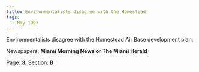 ```yaml
---  
title: Environmentalists disagree with the Homestead  
tags:  
  - May 1997  
---  
```

  
Environmentalists disagree with the Homestead Air Base development plan.  
  
Newspapers: **Miami Morning News or The Miami Herald**  
  
Page: **3**, Section: **B** 
